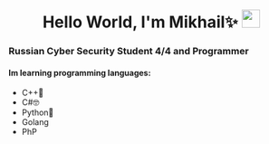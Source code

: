 <h1 align="center">Hello World, I'm Mikhail✨</a> 
<img src="https://github.com/blackcater/blackcater/raw/main/images/Hi.gif" height="32"/></h1>
<h3>Russian Cyber Security Student 4/4 and Programmer</h3>
<h4>Im learning programming languages:</h4>
<ul>
  <li>C++🤕</li>
  <li>C#🤓</li>
  <li>Python🤠</li>
  <li>Golang</li>
  <li>PhP</li>
</ul>
